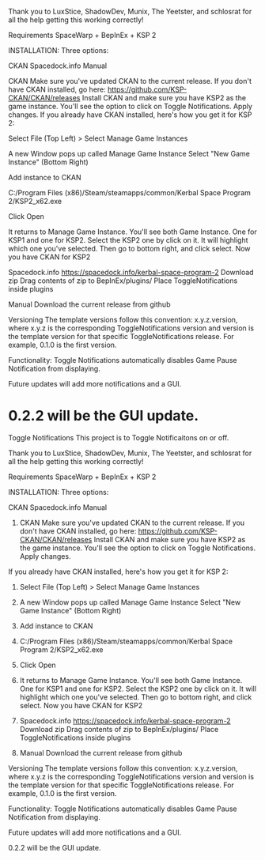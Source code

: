 Thank you to LuxStice, ShadowDev, Munix, The Yeetster, and schlosrat for all the help getting this working correctly!

Requirements SpaceWarp + BepInEx + KSP 2

INSTALLATION: Three options:

CKAN Spacedock.info Manual

CKAN Make sure you've updated CKAN to the current release. If you don't have CKAN installed, go here: https://github.com/KSP-CKAN/CKAN/releases Install CKAN and make sure you have KSP2 as the game instance. You'll see the option to click on Toggle Notifications. Apply changes.
If you already have CKAN installed, here's how you get it for KSP 2:

Select File (Top Left) > Select Manage Game Instances

A new Window pops up called Manage Game Instance Select "New Game Instance" (Bottom Right)

Add instance to CKAN

C:/Program Files (x86)/Steam/steamapps/common/Kerbal Space Program 2/KSP2_x62.exe

Click Open

It returns to Manage Game Instance. You'll see both Game Instance. One for KSP1 and one for KSP2. Select the KSP2 one by click on it. It will highlight which one you've selected. Then go to bottom right, and click select. Now you have CKAN for KSP2

Spacedock.info https://spacedock.info/kerbal-space-program-2 Download zip Drag contents of zip to BepInEx/plugins/ Place ToggleNotifications inside plugins

Manual Download the current release from github

Versioning The template versions follow this convention: x.y.z.version, where x.y.z is the corresponding ToggleNotifications version and version is the template version for that specific ToggleNotifications release. For example, 0.1.0 is the first version.

Functionality: Toggle Notifications automatically disables Game Pause Notification from displaying.

Future updates will add more notifications and a GUI.

0.2.2 will be the GUI update.
=======
Toggle Notifications
This project is to Toggle Notificaitons on or off.

Thank you to LuxStice, ShadowDev, Munix, The Yeetster, and schlosrat for all the help getting this working correctly!

Requirements
SpaceWarp + BepInEx + KSP 2


INSTALLATION:
Three options:

CKAN
Spacedock.info
Manual
1. CKAN
Make sure you've updated CKAN to the current release. If you don't have CKAN installed, go here: https://github.com/KSP-CKAN/CKAN/releases Install CKAN and make sure you have KSP2 as the game instance. You'll see the option to click on Toggle Notifications. Apply changes.

If you already have CKAN installed, here's how you get it for KSP 2:
1. Select File (Top Left) > Select Manage Game Instances
2. A new Window pops up called Manage Game Instance
   Select "New Game Instance" (Bottom Right)
3. Add instance to CKAN
4. C:/Program Files (x86)/Steam/steamapps/common/Kerbal Space Program 2/KSP2_x62.exe
5. Click Open
6. It returns to Manage Game Instance. You'll see both Game Instance. One for KSP1 and one for KSP2. Select the KSP2 one by click on it. It will highlight which one you've        selected. Then go to bottom right, and click select.
Now you have CKAN for KSP2

2. Spacedock.info
https://spacedock.info/kerbal-space-program-2 Download zip Drag contents of zip to BepInEx/plugins/ Place ToggleNotifications inside plugins

3. Manual
Download the current release from github

Versioning
The template versions follow this convention: x.y.z.version, where x.y.z is the corresponding ToggleNotifications version and version is the template version for that specific ToggleNotifications release. For example, 0.1.0 is the first version.

Functionality:
Toggle Notifications automatically disables Game Pause Notification from displaying.

Future updates will add more notifications and a GUI. 

0.2.2 will be the GUI update. 
